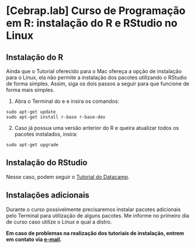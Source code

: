 # [Cebrap.lab] Curso de Programação em R: instalação do R e RStudio no Linux

## Instalação do R

Ainda que o Tutorial oferecido para o Mac ofereça a opção de instalação para o Linux, ela não permite a instalação dos pacotes utilizando o RStudio de forma simples. Assim, siga os dois passos a seguir para que funcione de forma mais simples.

1. Abra o Terminal do e e insira os comandos:

```
sudo apt-get update
sudo apt-get install r-base r-base-dev
```

2. Caso já possua uma versão anterior do R e queira atualizar todos os pacotes instalados, insira:

```
sudo apt-get upgrade
```

## Instalação do RStudio

Nesse caso, podem seguir o [Tutorial do Datacamp](https://www.datacamp.com/community/tutorials/installing-R-windows-mac-ubuntu).

## Instalações adicionais

Durante o curso possivelmente precisaremos instalar pacotes adicionais pelo Terminal para utilização de alguns pacotes. Me informe no primeiro dia de curso caso utilize o Linux e qual a distro.

**Em caso de problemas na realização dos tutoriais de instalação, entrem em contato via [e-mail](mailto:thiagomeireles@usp.br).**
